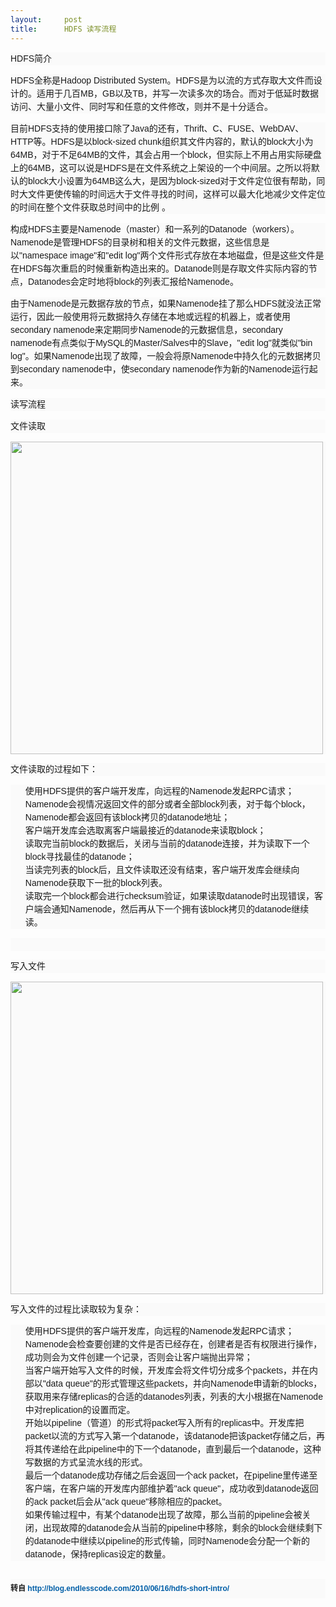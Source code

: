 ```yaml
---
layout:     post
title:      HDFS 读写流程
---
```

<div id="article_content" class="article_content clearfix csdn-tracking-statistics" data-pid="blog" data-mod="popu_307" data-dsm="post">
								            <link rel="stylesheet" href="https://csdnimg.cn/release/phoenix/template/css/ck_htmledit_views-f76675cdea.css">
						<div class="htmledit_views" id="content_views">
                
<p style="font-size:14px;font-family:verdana, arial, helvetica, sans-serif;line-height:21px;background-color:rgb(250,250,250);">
<span style="line-height:1.5em;"><span style="line-height:1.5em;">HDFS简介</span></span></p>
<p style="font-size:14px;font-family:verdana, arial, helvetica, sans-serif;line-height:21px;background-color:rgb(250,250,250);">
HDFS全称是Hadoop Distributed System。HDFS是为以流的方式存取大文件而设计的。适用于几百MB，GB以及TB，并写一次读多次的场合。而对于低延时数据访问、大量小文件、同时写和任意的文件修改，则并不是十分适合。</p>
<p style="font-size:14px;font-family:verdana, arial, helvetica, sans-serif;line-height:21px;background-color:rgb(250,250,250);">
目前HDFS支持的使用接口除了Java的还有，Thrift、C、FUSE、WebDAV、HTTP等。HDFS是以block-sized chunk组织其文件内容的，默认的block大小为64MB，对于不足64MB的文件，其会占用一个block，但实际上不用占用实际硬盘上的64MB，这可以说是HDFS是在文件系统之上架设的一个中间层。之所以将默认的block大小设置为64MB这么大，是因为block-sized对于文件定位很有帮助，同时大文件更使传输的时间远大于文件寻找的时间，这样可以最大化地减少文件定位的时间在整个文件获取总时间中的比例
 。</p>
<p style="font-size:14px;font-family:verdana, arial, helvetica, sans-serif;line-height:21px;background-color:rgb(250,250,250);">
构成HDFS主要是Namenode（master）和一系列的Datanode（workers）。Namenode是管理HDFS的目录树和相关的文件元数据，这些信息是以"namespace image"和"edit log"两个文件形式存放在本地磁盘，但是这些文件是在HDFS每次重启的时候重新构造出来的。Datanode则是存取文件实际内容的节点，Datanodes会定时地将block的列表汇报给Namenode。</p>
<p style="font-size:14px;font-family:verdana, arial, helvetica, sans-serif;line-height:21px;background-color:rgb(250,250,250);">
由于Namenode是元数据存放的节点，如果Namenode挂了那么HDFS就没法正常运行，因此一般使用将元数据持久存储在本地或远程的机器上，或者使用secondary namenode来定期同步Namenode的元数据信息，secondary namenode有点类似于MySQL的Master/Salves中的Slave，"edit log"就类似"bin log"。如果Namenode出现了故障，一般会将原Namenode中持久化的元数据拷贝到secondary namenode中，使secondary
 namenode作为新的Namenode运行起来。</p>
<p style="font-size:14px;font-family:verdana, arial, helvetica, sans-serif;line-height:21px;background-color:rgb(250,250,250);">
<span style="line-height:1.5em;">读写流程</span></p>
<p style="font-size:14px;font-family:verdana, arial, helvetica, sans-serif;line-height:21px;background-color:rgb(250,250,250);">
<span style="line-height:1.5em;">文件读取</span></p>
<p style="font-size:14px;font-family:verdana, arial, helvetica, sans-serif;line-height:21px;background-color:rgb(250,250,250);">
<img src="http://pic002.cnblogs.com/images/2012/360373/2012042300040826.png" alt="" width="500" style="border-width:0px;border-style:none;line-height:1.5em;"></p>
<p style="font-size:14px;font-family:verdana, arial, helvetica, sans-serif;line-height:21px;background-color:rgb(250,250,250);">
文件读取的过程如下：</p>
<ol style="list-style:none;font-family:verdana, arial, helvetica, sans-serif;line-height:21px;background-color:rgb(250,250,250);"><li>使用HDFS提供的客户端开发库，向远程的Namenode发起RPC请求；</li><li>Namenode会视情况返回文件的部分或者全部block列表，对于每个block，Namenode都会返回有该block拷贝的datanode地址；</li><li>客户端开发库会选取离客户端最接近的datanode来读取block；</li><li>读取完当前block的数据后，关闭与当前的datanode连接，并为读取下一个block寻找最佳的datanode；</li><li>当读完列表的block后，且文件读取还没有结束，客户端开发库会继续向Namenode获取下一批的block列表。</li><li>读取完一个block都会进行checksum验证，如果读取datanode时出现错误，客户端会通知Namenode，然后再从下一个拥有该block拷贝的datanode继续读。</li></ol><p style="font-size:14px;font-family:verdana, arial, helvetica, sans-serif;line-height:21px;background-color:rgb(250,250,250);">
 </p>
<p style="font-size:14px;font-family:verdana, arial, helvetica, sans-serif;line-height:21px;background-color:rgb(250,250,250);">
<span style="line-height:1.5em;">写入文件</span></p>
<p style="font-size:14px;font-family:verdana, arial, helvetica, sans-serif;line-height:21px;background-color:rgb(250,250,250);">
<img src="http://pic002.cnblogs.com/images/2012/360373/2012042300035254.png" alt="" width="500" style="border-width:0px;border-style:none;line-height:1.5em;"></p>
<p style="font-size:14px;font-family:verdana, arial, helvetica, sans-serif;line-height:21px;background-color:rgb(250,250,250);">
写入文件的过程比读取较为复杂：</p>
<ol style="list-style:none;font-family:verdana, arial, helvetica, sans-serif;line-height:21px;background-color:rgb(250,250,250);"><li>使用HDFS提供的客户端开发库，向远程的Namenode发起RPC请求；</li><li>Namenode会检查要创建的文件是否已经存在，创建者是否有权限进行操作，成功则会为文件创建一个记录，否则会让客户端抛出异常；</li><li>当客户端开始写入文件的时候，开发库会将文件切分成多个packets，并在内部以"data queue"的形式管理这些packets，并向Namenode申请新的blocks，获取用来存储replicas的合适的datanodes列表，列表的大小根据在Namenode中对replication的设置而定。</li><li>开始以pipeline（管道）的形式将packet写入所有的replicas中。开发库把packet以流的方式写入第一个datanode，该datanode把该packet存储之后，再将其传递给在此pipeline中的下一个datanode，直到最后一个datanode，这种写数据的方式呈流水线的形式。</li><li>最后一个datanode成功存储之后会返回一个ack packet，在pipeline里传递至客户端，在客户端的开发库内部维护着"ack queue"，成功收到datanode返回的ack packet后会从"ack queue"移除相应的packet。</li><li>如果传输过程中，有某个datanode出现了故障，那么当前的pipeline会被关闭，出现故障的datanode会从当前的pipeline中移除，剩余的block会继续剩下的datanode中继续以pipeline的形式传输，同时Namenode会分配一个新的datanode，保持replicas设定的数量。</li></ol><h2 style="line-height:1.5em;font-family:verdana, arial, helvetica, sans-serif;background-color:rgb(250,250,250);">
<span style="font-size:12px;">转自 <a href="http://blog.endlesscode.com/2010/06/16/hdfs-short-intro/" rel="nofollow" style="color:rgb(0,94,167);text-decoration:none;">http://blog.endlesscode.com/2010/06/16/hdfs-short-intro/</a></span></h2>
            </div>
                </div>